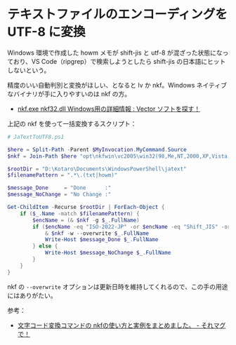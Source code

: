 # テキストファイルのエンコーディングを UTF-8 に変換
Windows 環境で作成した howm メモが shift-jis と utf-8 が混ざった状態になっており、VS Code（ripgrep）で検索しようとしたら shift-jis の日本語にヒットしないという。

精度のいい自動判別と変換がほしい、となると lv か nkf。Windows ネイティブなバイナリが手に入りやすいのは nkf の方。
- [nkf.exe nkf32.dll Windows用の詳細情報 : Vector ソフトを探す！](http://www.vector.co.jp/soft/win95/util/se295331.html)

上記の nkf を使って一括変換するスクリプト：
```powershell
# JaTextToUTF8.ps1

$here = Split-Path -Parent $MyInvocation.MyCommand.Source
$nkf = Join-Path $here "opt\nkfwin\vc2005\win32(98,Me,NT,2000,XP,Vista,7)Windows-31J\nkf32.exe"

$rootDir = "D:\Kotaro\Documents\WindowsPowerShell\jatext"
$filenamePattern = ".*\.(txt|howm)"

$message_Done     = "Done      :"
$message_NoChange = "No Change :"

Get-ChildItem -Recurse $rootDir | ForEach-Object {
    if ($_.Name -match $filenamePattern) {
        $encName = (& $nkf -g $_.FullName)
        if ($encName -eq "ISO-2022-JP" -or $encName -eq "Shift_JIS" -or $encName -eq "EUC-JP") {
            & $nkf -w --overwrite $_.FullName
            Write-Host $message_Done $_.FullName
        } else {
            Write-Host $message_NoChange $_.FullName
        }
    }
}
```

nkf の `--overwrite` オプションは更新日時を維持してくれるので、この手の用途にはありがたい。

参考：
- [文字コード変換コマンドの nkfの使い方と実例をまとめました。 - それマグで！](http://takuya-1st.hatenablog.jp/entry/20100511/1273585953)
